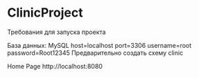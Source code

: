 # ClinicProject

Требования для запуска проекта

База данных:
MySQL
host=localhost
port=3306
username=root
password=Root12345
Предварительно создать схему clinic

Home Page
http://localhost:8080

